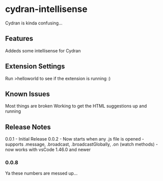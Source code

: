 # cydran-intellisense

Cydran is kinda confusing...

## Features

Addeds some intellisense for Cydran

## Extension Settings

Run >helloworld to see if the extension is running :)

## Known Issues

Most things are broken
Working to get the HTML suggestions up and running

## Release Notes

0.0.1 
    - Initial Release
0.0.2 
    - Now starts when any .js file is opened
    - supports .message, .broadcast, .broadcastGlobally, .on (watch methods)
    - now works with vsCode 1.46.0 and newer

### 0.0.8

Ya these numbers are messed up...


